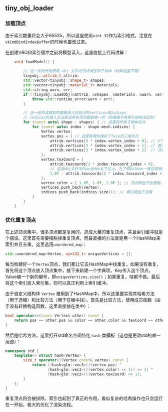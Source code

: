 ## tiny_obj_loader

### 加载顶点

由于索引数量将会大于65535，所以这里使用`uint_32`作为索引格式，注意在`vkCmdBindIndexBuffer`的时候也要改过来。

在创建VBO和索引缓冲之前将模型读入，这里直接上代码讲解：

```c++
    void loadModel() {
        
        // 这一系列代码获取 obj 文件的顶点属性和子物体（材料这里不用）
        tinyobj::attrib_t attrib;
        std::vector<tinyobj::shape_t> shapes;
        std::vector<tinyobj::material_t> materials;
        std::string warn, err;
        if (!tinyobj::LoadObj(&attrib, &shapes, &materials, &warn, &err, MODEL_PATH.c_str())) {
            throw std::runtime_error(warn + err);
        }

        // 这一段将读取到的数据录入到自己的vertices和indices
        // indices的录入方法假设所有顶点都是唯一的（和直接不带索引绘制没区别）
        for (const auto& shape : shapes) { // 这里将所有子物体合并
            for (const auto& index : shape.mesh.indices) {
                Vertex vertex;
                vertex.pos = { // 这里库帮你做好了face的三角形化
                    attrib.vertices[3 * index.vertex_index + 0], // 3个float
                    attrib.vertices[3 * index.vertex_index + 1], // 表示一个
                    attrib.vertices[3 * index.vertex_index + 2]  // 顶点坐标
                };
                vertex.texCoord = {
                    attrib.texcoords[2 * index.texcoord_index + 0],
                    // 这里obj文件中的uv坐标v从下往上，为了和Vulkan一致将其倒过来
                    1.0f - attrib.texcoords[2 * index.texcoord_index + 1]
                };
                vertex.color = { 1.0f, 1.0f, 1.0f }; // 顶点颜色不会使用，占位
                vertices.push_back(vertex);
                indices.push_back(indices.size()); // 索引相当于没用
            }
        }
    }
```

### 优化重复顶点

在上述顶点集中，很多顶点都是复用的，造成大量的重复顶点，并且索引缓冲就是个摆设。这里首先需要摆脱掉重复顶点，而最直接的方法就是用一个HashMap来索引并且去重。这里选用`unordered_map`：

```c++
std::unordered_map<Vertex, uint32_t> uniqueVertices = {};
```

每当构建好一个`Vertex`顶点，我们都让它去HashMap中找重复。如果没有重复，首先将这个顶点放入顶点集中，接下来新建一个字典项，Key传入这个顶点，Value编一个新的编号，即`uniqueVertices.size()`；如果重复，啥都不做。最后将这个索引放入索引集，则可以真正利用上索引缓冲。

由于自定义结构体 `Vertex` 被用到了HashMap中，所以这里要实现其哈希方法（用于选桶）和比较方法（用于在桶中找）。首先是比较方法，使用成员函数（由于没有转换构造函数，这里直接放在类中）：

```c++
bool operator==(const Vertex& other) const {
    return pos == other.pos && color == other.color && texCoord == other.texCoord;
}
```

然后是哈希方法，这里打开std命名空间特化 `hash` 类模板（这也是更改std的唯一用途）：

```c++
namespace std {
    template<> struct hash<Vertex> {
        size_t operator()(Vertex const& vertex) const {
            return ((hash<glm::vec3>()(vertex.pos) ^
                   (hash<glm::vec3>()(vertex.color) << 1)) >> 1) ^
                   (hash<glm::vec2>()(vertex.texCoord) << 1);
        }
    };
}
```

重复顶点将会被排除，索引也起到了真正的作用，看似复杂的哈希操作也只会运行在一开始，极大的优化了渲染流程。
